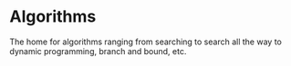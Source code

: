 # Algorithms
The home for algorithms ranging from searching to search all the way to dynamic programming, branch and bound, etc.
